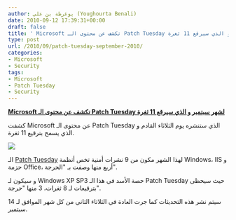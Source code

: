 ```yaml
---
author: يوغرطة بن علي (Youghourta Benali)
date: 2010-09-12 17:39:31+00:00
draft: false
title: ' Microsoft تكشف عن محتوى الـ Patch Tuesday لشهر سبتمبر و الذي سيرقع 11 ثغرة '
type: post
url: /2010/09/patch-tuesday-september-2010/
categories:
- Microsoft
- Security
tags:
- Microsoft
- Patch Tuesday
- Security
---
```


**[ Microsoft تكشف عن محتوى الـ Patch Tuesday لشهر سبتمبر و الذي سيرقع 11 ثغرة](https://www.it-scoop.com/2010/09/patch-tuesday-september-2010/)**


كشفت Microsoft عن محتوى الـ Patch Tuesday الذي ستنشره يوم الثلاثاء القادم و الذي يسمح بترقيع 11 ثغرة.

[![](https://www.it-scoop.com/wp-content/uploads/2010/08/Microsoft_patch_tuesday.jpg)
](https://www.it-scoop.com/2010/09/patch-tuesday-september-2010/)



الـ [Patch Tuesday](http://www.microsoft.com/technet/security/bulletin/ms10-sep.mspx) لهذا الشهر مكون من 9 نشرات أمنية تخص أنظمة Windows، IIS و حزمة Office، أربع منها وصفت بـ "الحرجة".

و سيكون لـ Windows XP SP3 حصة الأسد في هذا الـ Patch Tuesday حيث سيحظى بترقيعات لـ 8 ثغرات، 3 منها "حرجة".

سيتم نشر هذه التحديثات كما جرت العادة في الثلاثاء الثاني من كل شهر الموافق لـ 14 سبتمبر.
